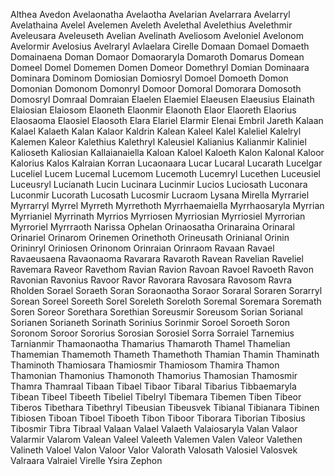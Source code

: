 Althea
Avedon
Avelaonatha
Avelaotha
Avelarian
Avelarrara
Avelarryl
Avelathaina
Avelel
Avelemen
Aveleth
Avelethal
Avelethius
Avelethmir
Aveleusara
Aveleuseth
Avelian
Avelinath
Aveliosom
Aveloniel
Avelonom
Avelormir
Avelosius
Avelraryl
Avlaelara
Cirelle
Domaan
Domael
Domaeth
Domainaena
Doman
Domaor
Domaoraryla
Domaroth
Domarus
Domean
Domeel
Domel
Domemen
Domen
Domeor
Domethryl
Domian
Dominaara
Dominara
Dominom
Domiosian
Domiosryl
Domoel
Domoeth
Domon
Domonian
Domonom
Domonryl
Domoor
Domoral
Domorara
Domosoth
Domosryl
Domraal
Domraian
Elaelen
Elaemiel
Elaeusen
Elaeusius
Elainath
Elaiosian
Elaiosom
Elaoneth
Elaonmir
Elaonoth
Elaor
Elaoreth
Elaorius
Elaosaoma
Elaosiel
Elaosoth
Elara
Elariel
Elarmir
Elenai
Embril
Jareth
Kalaan
Kalael
Kalaeth
Kalan
Kalaor
Kaldrin
Kalean
Kaleel
Kalel
Kaleliel
Kalelryl
Kalemen
Kaleor
Kalethius
Kalethryl
Kaleusiel
Kalianius
Kalianmir
Kaliniel
Kalioseth
Kaliosian
Kallaianaiella
Kaloan
Kaloel
Kaloeth
Kalon
Kalonal
Kaloor
Kalorius
Kalos
Kalraian
Korran
Lucaonaara
Lucar
Lucaral
Lucarath
Lucelgar
Luceliel
Lucem
Lucemal
Lucemom
Lucemoth
Lucemryl
Lucethen
Luceusiel
Luceusryl
Lucianath
Lucin
Lucinara
Lucinmir
Lucios
Luciosath
Luconara
Luconmir
Lucorath
Lucosath
Lucosmir
Lucraom
Lysana
Mirella
Myrrariel
Myrrarryl
Myrrel
Myrreth
Myrrethoth
Myrrhaemaiella
Myrrhaosaryla
Myrrian
Myrrianiel
Myrrinath
Myrrios
Myrriosen
Myrriosian
Myrriosiel
Myrrorian
Myrroriel
Myrrraoth
Narissa
Ophelan
Orinaosatha
Orinaraina
Orinaral
Orinariel
Orinarom
Orinemen
Orinethoth
Orineusath
Orinianal
Orinin
Orininryl
Oriniosen
Orinonom
Orinraian
Orinraom
Ravaan
Ravael
Ravaeusaena
Ravaonaoma
Ravarara
Ravaroth
Ravean
Ravelian
Raveliel
Ravemara
Raveor
Ravethom
Ravian
Ravion
Ravoan
Ravoel
Ravoeth
Ravon
Ravonian
Ravonius
Ravoor
Ravor
Ravorara
Ravosara
Ravosom
Ravra
Rholden
Sorael
Soraeth
Soran
Soraonaotha
Soraor
Soraral
Soraren
Sorarryl
Sorean
Soreel
Soreeth
Sorel
Soreleth
Soreloth
Soremal
Soremara
Soremath
Soren
Soreor
Sorethara
Sorethian
Soreusmir
Soreusom
Sorian
Sorianal
Sorianen
Sorianeth
Sorinath
Sorinius
Sorinmir
Soroel
Soroeth
Soron
Soronom
Soroor
Sororius
Sorosian
Sorosiel
Sorra
Sorraiel
Tarnemius
Tarnianmir
Thamaonaotha
Thamarius
Thamaroth
Thamel
Thamelian
Thamemian
Thamemoth
Thameth
Thamethoth
Thamian
Thamin
Thaminath
Thaminoth
Thamiosara
Thamiosmir
Thamiosom
Thamira
Thamon
Thamonian
Thamonius
Thamonoth
Thamorius
Thamosian
Thamosmir
Thamra
Thamraal
Tibaan
Tibael
Tibaor
Tibaral
Tibarius
Tibbaemaryla
Tibean
Tibeel
Tibeeth
Tibeliel
Tibelryl
Tibemara
Tibemen
Tiben
Tibeor
Tiberos
Tibethara
Tibethryl
Tibeusian
Tibeusvek
Tibianal
Tibianara
Tibinen
Tibiosen
Tiboan
Tiboel
Tiboeth
Tibon
Tiboor
Tiborara
Tiborian
Tibosius
Tibosmir
Tibra
Tibraal
Valaan
Valael
Valaeth
Valaiosaryla
Valan
Valaor
Valarmir
Valarom
Valean
Valeel
Valeeth
Valemen
Valen
Valeor
Valethen
Valineth
Valoel
Valon
Valoor
Valor
Valorath
Valosath
Valosiel
Valosvek
Valraara
Valraiel
Virelle
Ysira
Zephon